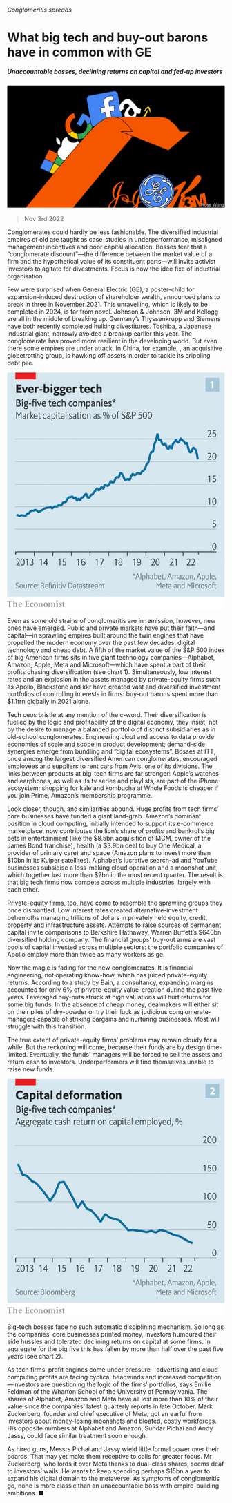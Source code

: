 ###### Conglomeritis spreads

# What big tech and buy-out barons have in common with GE 

##### Unaccountable bosses, declining returns on capital and fed-up investors 

![image](images/20221105_WBD001.jpg) 

> Nov 3rd 2022 

Conglomerates could hardly be less fashionable. The diversified industrial empires of old are taught as case-studies in underperformance, misaligned management incentives and poor capital allocation. Bosses fear that a “conglomerate discount”—the difference between the market value of a firm and the hypothetical value of its constituent parts—will invite activist investors to agitate for divestments. Focus is now the idée fixe of industrial organisation.

Few were surprised when General Electric (GE), a poster-child for expansion-induced destruction of shareholder wealth, announced plans to break in three in November 2021. This unravelling, which is likely to be completed in 2024, is far from novel. Johnson &amp; Johnson, 3M and Kellogg are all in the middle of breaking up. Germany’s Thyssenkrupp and Siemens have both recently completed hulking divestitures. Toshiba, a Japanese industrial giant, narrowly avoided a breakup earlier this year. The conglomerate has proved more resilient in the developing world. But even there some empires are under attack. In China, for example, , an acquisitive globetrotting group, is hawking off assets in order to tackle its crippling debt pile.

![image](images/20221105_WBC605.png) 


Even as some old strains of conglomeritis are in remission, however, new ones have emerged. Public and private markets have put their faith—and capital—in sprawling empires built around the twin engines that have propelled the modern economy over the past few decades: digital technology and cheap debt. A fifth of the market value of the S&amp;P 500 index of big American firms sits in five giant technology companies—Alphabet, Amazon, Apple, Meta and Microsoft—which have spent a part of their profits chasing diversification (see chart 1). Simultaneously, low interest rates and an explosion in the assets managed by private-equity firms such as Apollo, Blackstone and kkr have created vast and diversified investment portfolios of controlling interests in firms: buy-out barons spent more than $1.1trn globally in 2021 alone. 

Tech ceos bristle at any mention of the c-word. Their diversification is fuelled by the logic and profitability of the digital economy, they insist, not by the desire to manage a balanced portfolio of distinct subsidiaries as in old-school conglomerates. Engineering clout and access to data provide economies of scale and scope in product development; demand-side synergies emerge from bundling and “digital ecosystems”. Bosses at ITT, once among the largest diversified American conglomerates, encouraged employees and suppliers to rent cars from Avis, one of its divisions. The links between products at big-tech firms are far stronger: Apple’s watches and earphones, as well as its tv series and playlists, are part of the iPhone ecosystem; shopping for kale and kombucha at Whole Foods is cheaper if you join Prime, Amazon’s membership programme.

Look closer, though, and similarities abound. Huge profits from tech firms’ core businesses have funded a giant land-grab. Amazon’s dominant position in cloud computing, initially intended to support its e-commerce marketplace, now contributes the lion’s share of profits and bankrolls big bets in entertainment (like the $8.5bn acquisition of MGM, owner of the James Bond franchise), health (a $3.9bn deal to buy One Medical, a provider of primary care) and space (Amazon plans to invest more than $10bn in its Kuiper satellites). Alphabet’s lucrative search-ad and YouTube businesses subsidise a loss-making cloud operation and a moonshot unit, which together lost more than $2bn in the most recent quarter. The result is that big tech firms now compete across multiple industries, largely with each other.

Private-equity firms, too, have come to resemble the sprawling groups they once dismantled. Low interest rates created alternative-investment behemoths managing trillions of dollars in privately held equity, credit, property and infrastructure assets. Attempts to raise sources of permanent capital invite comparisons to Berkshire Hathaway, Warren Buffett’s $640bn diversified holding company. The financial groups’ buy-out arms are vast pools of capital invested across multiple sectors: the portfolio companies of Apollo employ more than twice as many workers as ge. 

Now the magic is fading for the new conglomerates. It is financial engineering, not operating know-how, which has juiced private-equity returns. According to a study by Bain, a consultancy, expanding margins accounted for only 6% of private-equity value-creation during the past five years. Leveraged buy-outs struck at high valuations will hurt returns for some big funds. In the absence of cheap money, dealmakers will either sit on their piles of dry-powder or try their luck as judicious conglomerate-managers capable of striking bargains and nurturing businesses. Most will struggle with this transition.

The true extent of private-equity firms’ problems may remain cloudy for a while. But the reckoning will come, because their funds are by design time-limited. Eventually, the funds’ managers will be forced to sell the assets and return cash to investors. Underperformers will find themselves unable to raise new funds. 

![image](images/20221105_WBC616.png) 


Big-tech bosses face no such automatic disciplining mechanism. So long as the companies’ core businesses printed money, investors humoured their side hussles and tolerated declining returns on capital at some firms. In aggregate for the big five this has fallen by more than half over the past five years (see chart 2).

As tech firms’ profit engines come under pressure—advertising and cloud-computing profits are facing cyclical headwinds and increased competition—investors are questioning the logic of the firms’ portfolios, says Emilie Feldman of the Wharton School of the University of Pennsylvania. The shares of Alphabet, Amazon and Meta have all lost more than 10% of their value since the companies’ latest quarterly reports in late October. Mark Zuckerberg, founder and chief executive of Meta, got an earful from investors about money-losing moonshots and bloated, costly workforces. His opposite numbers at Alphabet and Amazon, Sundar Pichai and Andy Jassy, could face similar treatment soon enough.

As hired guns, Messrs Pichai and Jassy wield little formal power over their boards. That may yet make them receptive to calls for greater focus. Mr Zuckerberg, who lords it over Meta thanks to dual-class shares, seems deaf to investors’ wails. He wants to keep spending perhaps $15bn a year to expand his digital domain to the metaverse. As symptoms of conglomeritis go, none is more classic than an unaccountable boss with empire-building ambitions. ■


